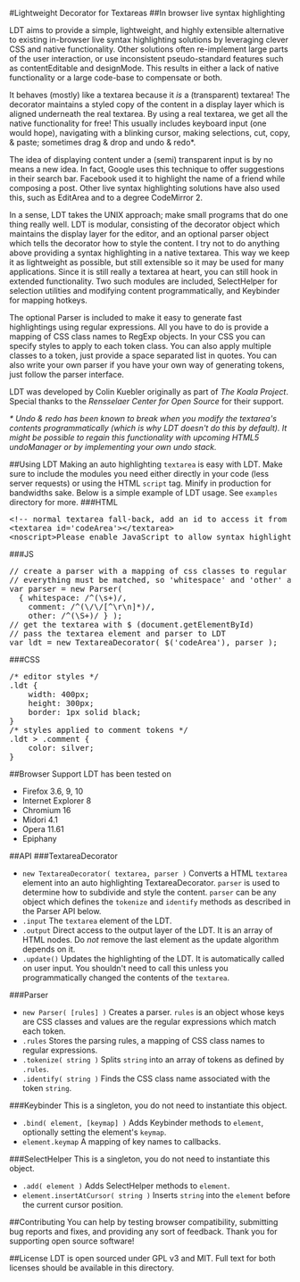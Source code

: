 #Lightweight Decorator for Textareas
##In browser live syntax highlighting

LDT aims to provide a simple, lightweight, and highly extensible alternative to existing in-browser live syntax highlighting solutions by leveraging clever CSS and native functionality. Other solutions often re-implement large parts of the user interaction, or use inconsistent pseudo-standard features such as contentEditable and designMode. This results in either a lack of native functionality or a large code-base to compensate or both.

It behaves (mostly) like a textarea because it *is* a (transparent) textarea! The decorator maintains a styled copy of the content in a display layer which is aligned underneath the real textarea. By using a real textarea, we get all the native functionality for free! This usually includes keyboard input (one would hope), navigating with a blinking cursor, making selections, cut, copy, & paste; sometimes drag & drop and undo & redo*.

The idea of displaying content under a (semi) transparent input is by no means a new idea. In fact, Google uses this technique to offer suggestions in their search bar. Facebook used it to highlight the name of a friend while composing a post. Other live syntax highlighting solutions have also used this, such as EditArea and to a degree CodeMirror 2.

In a sense, LDT takes the UNIX approach; make small programs that do one thing really well. LDT is modular, consisting of the decorator object which maintains the display layer for the editor, and an optional parser object which tells the decorator how to style the content. I try not to do anything above providing a syntax highlighting in a native textarea. This way we keep it as lightweight as possible, but still extensible so it may be used for many applications. Since it is still really a textarea at heart, you can still hook in extended functionality. Two such modules are included, SelectHelper for selection utilities and modifying content programmatically, and Keybinder for mapping hotkeys.

The optional Parser is included to make it easy to generate fast highlightings using regular expressions. All you have to do is provide a mapping of CSS class names to RegExp objects. In your CSS you can specify styles to apply to each token class. You can also apply multiple classes to a token, just provide a space separated list in quotes. You can also write your own parser if you have your own way of generating tokens, just follow the parser interface.

LDT was developed by Colin Kuebler originally as part of *The Koala Project*. Special thanks to the *Rensselaer Center for Open Source* for their support.

*\* Undo & redo has been known to break when you modify the textarea's contents programmatically (which is why LDT doesn't do this by default). It might be possible to regain this functionality with upcoming HTML5 undoManager or by implementing your own undo stack.*

##Using LDT
Making an auto highlighting `textarea` is easy with LDT. Make sure to include the modules you need either directly in your code (less server requests) or using the HTML `script` tag. Minify in production for bandwidths sake. Below is a simple example of LDT usage. See `examples` directory for more.
###HTML
<pre>
&lt;!-- normal textarea fall-back, add an id to access it from JavaScript --&gt;
&lt;textarea id='codeArea'&gt;&lt;/textarea&gt;
&lt;noscript&gt;Please enable JavaScript to allow syntax highlighting.&lt;/noscript&gt;
</pre>
###JS
<pre>
// create a parser with a mapping of css classes to regular expressions
// everything must be matched, so 'whitespace' and 'other' are commonly included
var parser = new Parser(
  { whitespace: /^(\s+)/,
    comment: /^(\/\/[^\r\n]*)/,
    other: /^(\S+)/ } );
// get the textarea with $ (document.getElementById)
// pass the textarea element and parser to LDT
var ldt = new TextareaDecorator( $('codeArea'), parser );
</pre>
###CSS
<pre>
/* editor styles */
.ldt {
	width: 400px;
	height: 300px;
	border: 1px solid black;
}
/* styles applied to comment tokens */
.ldt > .comment {
    color: silver;
}
</pre>

##Browser Support
LDT has been tested on

 * Firefox 3.6, 9, 10
 * Internet Explorer 8
 * Chromium 16
 * Midori 4.1
 * Opera 11.61
 * Epiphany

##API
###TextareaDecorator

 + `new TextareaDecorator( textarea, parser )` Converts a HTML `textarea` element into an auto highlighting TextareaDecorator. `parser` is used to determine how to subdivide and style the content. `parser` can be any object which defines the `tokenize` and `identify` methods as described in the Parser API below.
 + `.input` The `textarea` element of the LDT.
 + `.output` Direct access to the output layer of the LDT. It is an array of HTML nodes. Do *not* remove the last element as the update algorithm depends on it.
 + `.update()` Updates the highlighting of the LDT. It is automatically called on user input. You shouldn't need to call this unless you programmatically changed the contents of the `textarea`.

###Parser

 + `new Parser( [rules] )` Creates a parser. `rules` is an object whose keys are CSS classes and values are the regular expressions which match each token.
 + `.rules` Stores the parsing rules, a mapping of CSS class names to regular expressions.
 + `.tokenize( string )` Splits `string` into an array of tokens as defined by `.rules`.
 + `.identify( string )` Finds the CSS class name associated with the token `string`.

###Keybinder
This is a singleton, you do not need to instantiate this object.

 + `.bind( element, [keymap] )` Adds Keybinder methods to `element`, optionally setting the element's `keymap`.
 + `element.keymap` A mapping of key names to callbacks.

###SelectHelper
This is a singleton, you do not need to instantiate this object.

 + `.add( element )` Adds SelectHelper methods to `element`.
 + `element.insertAtCursor( string )` Inserts `string` into the `element` before the current cursor position.

##Contributing
You can help by testing browser compatibility, submitting bug reports and fixes, and providing any sort of feedback. Thank you for supporting open source software!

##License
LDT is open sourced under GPL v3 and MIT. Full text for both licenses should be available in this directory.
